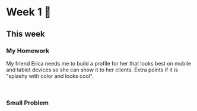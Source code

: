 # Week 1 🦒

## This week

### My Homework 
My friend Erica needs me to build a profile for her that looks best on mobile and tablet devices so she can show it to her clients. Extra points if it is "splashy with color and looks cool".

<br>

### Small Problem

